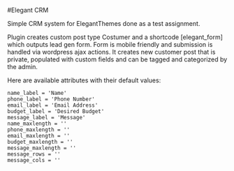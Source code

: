 #Elegant CRM

Simple CRM system for ElegantThemes done as a test assignment. 

Plugin creates custom post type Costumer and a shortcode [elegant_form] which outputs lead gen form. Form is mobile friendly and submission is handled via wordpress ajax actions. It creates new customer post that is private, populated with custom fields and can be tagged and categorized by the admin.

Here are available attributes with their default values:
```
name_label = 'Name'
phone_label = 'Phone Number'
email_label = 'Email Address'
budget_label = 'Desired Budget'
message_label = 'Message'
name_maxlength = ''
phone_maxlength = ''
email_maxlength = ''
budget_maxlength = ''
message_maxlength = ''
message_rows = ''
message_cols = ''
```